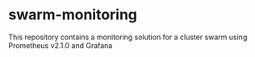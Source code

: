 # swarm-monitoring
This repository contains a monitoring solution for a cluster swarm using Prometheus v2.1.0 and Grafana

